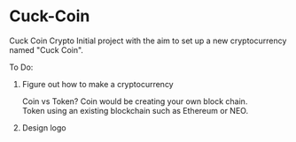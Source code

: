 # Cuck-Coin
Cuck Coin Crypto
Initial project with the aim to set up a new cryptocurrency named "Cuck Coin".

To Do:

 1. Figure out how to make a cryptocurrency
  
    Coin vs Token?
    Coin would be creating your own block chain.  
    Token using an existing blockchain such as Ethereum or NEO.
    
  
 2. Design logo
  
